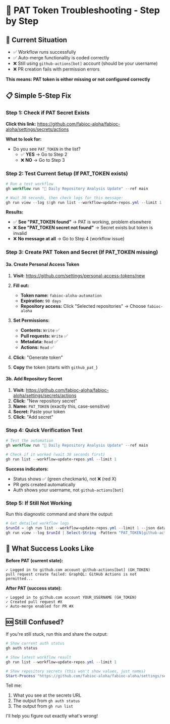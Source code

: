 # 🔧 PAT Token Troubleshooting - Step by Step

## 🎯 Current Situation
- ✅ Workflow runs successfully
- ✅ Auto-merge functionality is coded correctly
- ❌ Still using `github-actions[bot]` account (should be your username)
- ❌ PR creation fails with permission errors

**This means: PAT token is either missing or not configured correctly**

## 📋 Simple 5-Step Fix

### Step 1: Check if PAT Secret Exists
**Click this link:** https://github.com/fabioc-aloha/fabioc-aloha/settings/secrets/actions

**What to look for:**
- Do you see `PAT_TOKEN` in the list?
  - ✅ **YES** → Go to Step 2
  - ❌ **NO** → Go to Step 3

### Step 2: Test Current Setup (If PAT_TOKEN exists)
```powershell
# Run a test workflow
gh workflow run "🤖 Daily Repository Analysis Update" --ref main

# Wait 30 seconds, then check logs for this message:
gh run view --log $(gh run list --workflow=update-repos.yml --limit 1 --json databaseId --jq '.[0].databaseId') | Select-String "PAT_TOKEN found"
```

**Results:**
- ✅ **See "PAT_TOKEN found"** → PAT is working, problem elsewhere
- ❌ **See "PAT_TOKEN secret not found"** → Secret exists but token is invalid
- ❌ **No message at all** → Go to Step 4 (workflow issue)

### Step 3: Create PAT Token and Secret (If PAT_TOKEN missing)

#### 3a. Create Personal Access Token
1. **Visit:** https://github.com/settings/personal-access-tokens/new
2. **Fill out:**
   - **Token name:** `fabioc-aloha-automation`
   - **Expiration:** `90 days`
   - **Repository access:** Click "Selected repositories" → Choose `fabioc-aloha`

3. **Set Permissions:**
   - **Contents:** `Write` ✅
   - **Pull requests:** `Write` ✅
   - **Metadata:** `Read` ✅
   - **Actions:** `Read` ✅

4. **Click:** "Generate token"
5. **Copy** the token (starts with `github_pat_`)

#### 3b. Add Repository Secret
1. **Visit:** https://github.com/fabioc-aloha/fabioc-aloha/settings/secrets/actions
2. **Click:** "New repository secret"
3. **Name:** `PAT_TOKEN` (exactly this, case-sensitive)
4. **Secret:** Paste your token
5. **Click:** "Add secret"

### Step 4: Quick Verification Test
```powershell
# Test the automation
gh workflow run "🤖 Daily Repository Analysis Update" --ref main

# Check if it worked (wait 30 seconds first)
gh run list --workflow=update-repos.yml --limit 1
```

**Success indicators:**
- Status shows ✅ (green checkmark), not ❌ (red X)
- PR gets created automatically
- Auth shows your username, not `github-actions[bot]`

### Step 5: If Still Not Working

Run this diagnostic command and share the output:

```powershell
# Get detailed workflow logs
$runId = (gh run list --workflow=update-repos.yml --limit 1 --json databaseId --jq '.[0].databaseId')
gh run view --log $runId | Select-String -Pattern "PAT_TOKEN|github-actions|permissions|GraphQL" -Context 1
```

## 🎯 What Success Looks Like

**Before PAT (current state):**
```
✓ Logged in to github.com account github-actions[bot] (GH_TOKEN)
pull request create failed: GraphQL: GitHub Actions is not permitted...
```

**After PAT (success state):**
```
✓ Logged in to github.com account YOUR_USERNAME (GH_TOKEN)
✓ Created pull request #X
✓ Auto-merge enabled for PR #X
```

## 🆘 Still Confused?

If you're still stuck, run this and share the output:

```powershell
# Show current auth status
gh auth status

# Show latest workflow result
gh run list --workflow=update-repos.yml --limit 1

# Show repository secrets (this won't show values, just names)
Start-Process "https://github.com/fabioc-aloha/fabioc-aloha/settings/secrets/actions"
```

Tell me:
1. What you see at the secrets URL
2. The output from `gh auth status`
3. The output from `gh run list`

I'll help you figure out exactly what's wrong!
